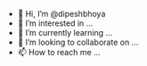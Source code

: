 - 👋 Hi, I’m @dipeshbhoya
- 👀 I’m interested in ...
- 🌱 I’m currently learning ...
- 💞️ I’m looking to collaborate on ...
- 📫 How to reach me ...

<!---
dipeshbhoya/dipeshbhoya is a ✨ special ✨ repository because its `README.md` (this file) appears on your GitHub profile.
You can click the Preview link to take a look at your changes.
--->
